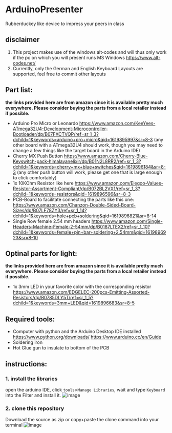 # ArduinoPresenter
Rubberduckey like device to impress your peers in class

## disclaimer
1) This project makes use of the windows alt-codes and will thus only work if the pc on which you will present runs MS Windows
   https://www.alt-codes.net/
2) Currently, only the German and English Keyboard Layouts are supported, feel free to commit other layouts

## Part list:
**the links provided here are from amazon since it is available pretty much everywhere. Please consider buying the parts from a local retailer instead if possible.**
- Arduino Pro Micro or Leonardo
  https://www.amazon.com/KeeYees-ATmega32U4-Development-Microcontroller-Bootloader/dp/B07FXCTVQP/ref=sr_1_3?dchild=1&keywords=arduino+pro+micro&qid=1619895997&sr=8-3
  (any other board with a ATmega32U4 should work, though you may need to change a few things like the target board in the Arduino IDE)
- Cherry MX Push Button https://www.amazon.com/Cherry-Blue-Keyswitch-pack-himalayanelixir/dp/B01N2L8RR2/ref=sr_1_3?dchild=1&keywords=cherry+mx+blue+switches&qid=1619896184&sr=8-3
  (any other push button will work, please get one that is large enough to click comfortably)
- 1x 10KOhm Resistor like here https://www.amazon.com/Elegoo-Values-Resistor-Assortment-Compliant/dp/B072BL2VX1/ref=sr_1_3?dchild=1&keywords=resistors&qid=1619896596&sr=8-3
- PCB-Board to facilitate connecting the parts like this one: https://www.amazon.com/Chanzon-Double-Sided-Board-Sizes/dp/B07LF78ZY3/ref=sr_1_14?dchild=1&keywords=hole+pcb+soldering&qid=1619896821&sr=8-14
- Single Row female 2.54 mm headers https://www.amazon.com/Single-Headers-Machine-Female-2-54mm/dp/B0187LTEX2/ref=sr_1_10?dchild=1&keywords=female+pin+bar+soldering+2.54mm&qid=1619896923&sr=8-10
## Optinal parts for light:
**the links provided here are from amazon since it is available pretty much everywhere. Please consider buying the parts from a local retailer instead if possible.**
- 1x 3mm LED in your favorite color with the corresponding resistor https://www.amazon.com/EDGELEC-200pcs-Emitting-Assorted-Resistors/dp/B0785DLY5T/ref=sr_1_5?dchild=1&keywords=3mm+LED&qid=1619896683&sr=8-5

## Required tools:
- Computer with python and the Arduino Desktop IDE installed
  https://www.python.org/downloads/  https://www.arduino.cc/en/Guide
- Soldering iron
- Hot Glue gun to insulate to bottom of the PCB

## instructions:
### 1. install the libraries
open the arduino IDE, click `tools`>`Manage Libraries`, wait and type `Keyboard` into the Filter and install it.
![image](https://user-images.githubusercontent.com/57110140/116792952-19514300-aac4-11eb-9866-0241af467734.png)
### 2. clone this repository
Download the source as zip or copy+paste the clone command into your terminal
![image](https://user-images.githubusercontent.com/57110140/116793127-160a8700-aac5-11eb-820c-0fa1dddc15c7.png)
